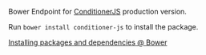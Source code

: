 Bower Endpoint for [ConditionerJS](http://conditionerjs.com) production version.

Run `bower install conditioner-js` to install the package.

[Installing packages and dependencies @ Bower](http://bower.io/#installing-packages-and-dependencies)
